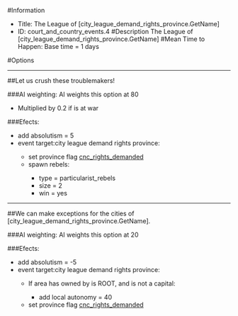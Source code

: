 #Information
 - Title: The League of [city_league_demand_rights_province.GetName]
 - ID: court_and_country_events.4
#Description
The League of [city_league_demand_rights_province.GetName]
#Mean Time to Happen:
Base time = 1 days

#Options

___
##Let us crush these troublemakers!

###AI weighting:
AI weights this option at 80
 - Multiplied by 0.2 if is at war


###Efects:<ul><li>add absolutism = 5</li><li>event target:city league demand rights province:</li><ul><li>set province flag [cnc_rights_demanded](../flags/cnc_rights_demanded.md)</li><li>spawn rebels:</li><ul><li>type = particularist_rebels</li><li>size = 2</li><li>win = yes</li></ul></ul></ul>

___
##We can make exceptions for the cities of [city_league_demand_rights_province.GetName].

###AI weighting:
AI weights this option at 20


###Efects:<ul><li>add absolutism = -5</li><li>event target:city league demand rights province:</li><ul><li>If area has owned by is ROOT, and  is not a capital:</li><ul><li>add local autonomy = 40</li></ul><li>set province flag [cnc_rights_demanded](../flags/cnc_rights_demanded.md)</li></ul></ul>
